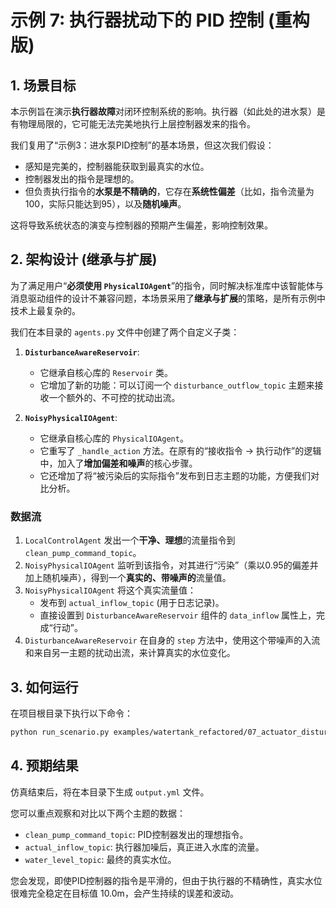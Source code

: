 # 示例 7: 执行器扰动下的 PID 控制 (重构版)

## 1. 场景目标

本示例旨在演示**执行器故障**对闭环控制系统的影响。执行器（如此处的进水泵）是有物理局限的，它可能无法完美地执行上层控制器发来的指令。

我们复用了“示例3：进水泵PID控制”的基本场景，但这次我们假设：
-   感知是完美的，控制器能获取到最真实的水位。
-   控制器发出的指令是理想的。
-   但负责执行指令的**水泵是不精确的**，它存在**系统性偏差**（比如，指令流量为100，实际只能达到95），以及**随机噪声**。

这将导致系统状态的演变与控制器的预期产生偏差，影响控制效果。

## 2. 架构设计 (继承与扩展)

为了满足用户“**必须使用 `PhysicalIOAgent`**”的指令，同时解决标准库中该智能体与消息驱动组件的设计不兼容问题，本场景采用了**继承与扩展**的策略，是所有示例中技术上最复杂的。

我们在本目录的 `agents.py` 文件中创建了两个自定义子类：

1.  **`DisturbanceAwareReservoir`**:
    -   它继承自核心库的 `Reservoir` 类。
    -   它增加了新的功能：可以订阅一个 `disturbance_outflow_topic` 主题来接收一个额外的、不可控的扰动出流。

2.  **`NoisyPhysicalIOAgent`**:
    -   它继承自核心库的 `PhysicalIOAgent`。
    -   它重写了 `_handle_action` 方法。在原有的“接收指令 -> 执行动作”的逻辑中，加入了**增加偏差和噪声**的核心步骤。
    -   它还增加了将“被污染后的实际指令”发布到日志主题的功能，方便我们对比分析。

### 数据流

1.  `LocalControlAgent` 发出一个**干净、理想**的流量指令到 `clean_pump_command_topic`。
2.  `NoisyPhysicalIOAgent` 监听到该指令，对其进行“污染”（乘以0.95的偏差并加上随机噪声），得到一个**真实的、带噪声的**流量值。
3.  `NoisyPhysicalIOAgent` 将这个真实流量值：
    -   发布到 `actual_inflow_topic` (用于日志记录)。
    -   直接设置到 `DisturbanceAwareReservoir` 组件的 `data_inflow` 属性上，完成“行动”。
4.  `DisturbanceAwareReservoir` 在自身的 `step` 方法中，使用这个带噪声的入流和来自另一主题的扰动出流，来计算真实的水位变化。

## 3. 如何运行

在项目根目录下执行以下命令：

```bash
python run_scenario.py examples/watertank_refactored/07_actuator_disturbance
```

## 4. 预期结果

仿真结束后，将在本目录下生成 `output.yml` 文件。

您可以重点观察和对比以下两个主题的数据：

-   `clean_pump_command_topic`: PID控制器发出的理想指令。
-   `actual_inflow_topic`: 执行器加噪后，真正进入水库的流量。
-   `water_level_topic`: 最终的真实水位。

您会发现，即使PID控制器的指令是平滑的，但由于执行器的不精确性，真实水位很难完全稳定在目标值 10.0m，会产生持续的误差和波动。

